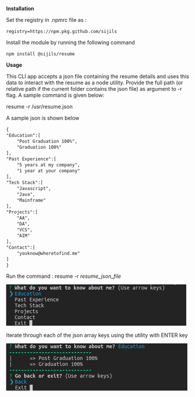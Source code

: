 **Installation**

Set the registry in .npmrc file as :

    registry=https://npm.pkg.github.com/sijils

Install the module by running the following command

    npm install @sijils/resume

**Usage**

This CLI app accepts a json file containing the resume details and uses this data to interact with the resume as a node utility.
Provide the full path (or relative path if the current folder contains the json file) as argument to -r flag. A sample command is given below:

resume -r /usr/resume.json

A sample json is shown below

    {
    "Education":[
        "Post Graduation 100%",
        "Graduation 100%"
    ],
    "Past Experience":[
        "5 years at my company",
        "1 year at your company"
    ],
    "Tech Stack":[
        "Javascript",
        "Java",
        "Mainframe"
    ],
    "Projects":[
        "AA",
        "DA",
        "VCS",
        "AIM"
    ],
    "Contact":[
        "youknow@wheretofind.me"
    ]
    }

Run the command : resume -r *resume_json_file*
    
![one](/images/resumeNode.png)

Iterate through each of the json array keys using the utility with ENTER key

![two](/images/resumeNode2.png)
